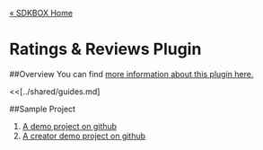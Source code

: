 [&#171; SDKBOX Home](http://sdkbox.com)

<h1>Ratings & Reviews Plugin</h1>

##Overview
You can find [more information about this plugin here.](http://www.cocos2d-x.org/sdkbox/ratings_reviews)


<<[../shared/guides.md]


##Sample Project

1. [A demo project on github](https://github.com/sdkbox/sdkbox-sample-review)
2. [A creator demo project on github](https://github.com/sdkbox/sdkbox-sample-ccc200/tree/review)
